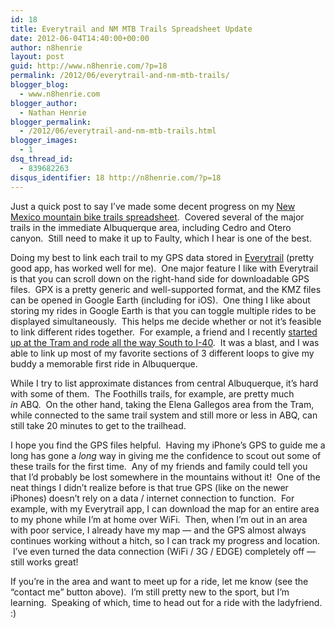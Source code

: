 ```yaml
---
id: 18
title: Everytrail and NM MTB Trails Spreadsheet Update
date: 2012-06-04T14:40:00+00:00
author: n8henrie
layout: post
guid: http://www.n8henrie.com/?p=18
permalink: /2012/06/everytrail-and-nm-mtb-trails/
blogger_blog:
  - www.n8henrie.com
blogger_author:
  - Nathan Henrie
blogger_permalink:
  - /2012/06/everytrail-and-nm-mtb-trails.html
blogger_images:
  - 1
dsq_thread_id:
  - 839682263
disqus_identifier: 18 http://n8henrie.com/?p=18
---
```

Just a quick post to say I&#8217;ve made some decent progress on my [New Mexico mountain bike trails spreadsheet](http://www.n8henrie.com/2012/02/mtb-new-mexico-trails-spreadsheet/).  Covered several of the major trails in the immediate Albuquerque area, including Cedro and Otero canyon.  Still need to make it up to Faulty, which I hear is one of the best.

Doing my best to link each trail to my GPS data stored in <a href="http://itunes.apple.com/us/app/everytrail/id342467041?mt=8&#038;at=10l5H6" target="_blank">Everytrail</a> (pretty good app, has worked well for me).  One major feature I like with Everytrail is that you can scroll down on the right-hand side for downloadable GPS files.  GPX is a pretty generic and well-supported format, and the KMZ files can be opened in Google Earth (including for iOS).  One thing I like about storing my rides in Google Earth is that you can toggle multiple rides to be displayed simultaneously.  This helps me decide whether or not it&#8217;s feasible to link different rides together.  For example, a friend and I recently <a href="http://runkeeper.com/user/n8henrie/activity/90703570" target="_blank">started up at the Tram and rode all the way South to I-40</a>.  It was a blast, and I was able to link up most of my favorite sections of 3 different loops to give my buddy a memorable first ride in Albuquerque.

While I try to list approximate distances from central Albuquerque, it&#8217;s hard with some of them.  The Foothills trails, for example, are pretty much _in_ ABQ.  On the other hand, taking the Elena Gallegos area from the Tram, while connected to the same trail system and still more or less in ABQ, can still take 20 minutes to get to the trailhead.

I hope you find the GPS files helpful.  Having my iPhone&#8217;s GPS to guide me a long has gone a _long_ way in giving me the confidence to scout out some of these trails for the first time.  Any of my friends and family could tell you that I&#8217;d probably be lost somewhere in the mountains without it!  One of the neat things I didn&#8217;t realize before is that true GPS (like on the newer iPhones) doesn&#8217;t rely on a data / internet connection to function.  For example, with my Everytrail app, I can download the map for an entire area to my phone while I&#8217;m at home over WiFi.  Then, when I&#8217;m out in an area with poor service, I already have my map &#8212; and the GPS almost always continues working without a hitch, so I can track my progress and location.  I&#8217;ve even turned the data connection (WiFi / 3G / EDGE) completely off &#8212; still works great!

If you&#8217;re in the area and want to meet up for a ride, let me know (see the &#8220;contact me&#8221; button above).  I&#8217;m still pretty new to the sport, but I&#8217;m learning.  Speaking of which, time to head out for a ride with the ladyfriend. :)

<div>
</div>